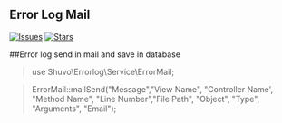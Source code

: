 ## Error Log Mail 

[![Issues](https://img.shields.io/github/issues/shuvo0904cse/Error-log)](https://github.com/shuvo0904cse/Error-log/issues)
[![Stars](	https://img.shields.io/github/stars/shuvo0904cse/Error-log)](https://github.com/shuvo0904cse/Error-log/stargazers)



##Error log send in mail and save in database

> use Shuvo\Errorlog\Service\ErrorMail;

 > ErrorMail::mailSend("Message","View Name", "Controller Name',
                       "Method Name", "Line Number","File Path", "Object", 
                       "Type", "Arguments", "Email");
